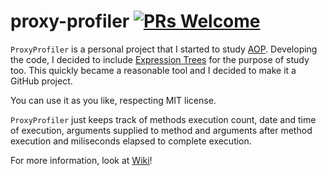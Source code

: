 # proxy-profiler [![PRs Welcome](https://img.shields.io/badge/PRs-welcome-brightgreen.svg?style=flat-square)](http://makeapullrequest.com)

`ProxyProfiler` is a personal project that I started to study [AOP](https://en.wikipedia.org/wiki/Aspect-oriented_programming). Developing the code, I decided to include [Expression Trees](https://www.geeksforgeeks.org/expression-tree/) for the purpose of study too. This quickly became a reasonable tool and I decided to make it a GitHub project.

You can use it as you like, respecting MIT license.

`ProxyProfiler` just keeps track of methods execution count, date and time of execution, arguments supplied to method and arguments after method execution and miliseconds elapsed to complete execution.

For more information, look at [Wiki](https://github.com/diteix/proxy-profiler/wiki)!
